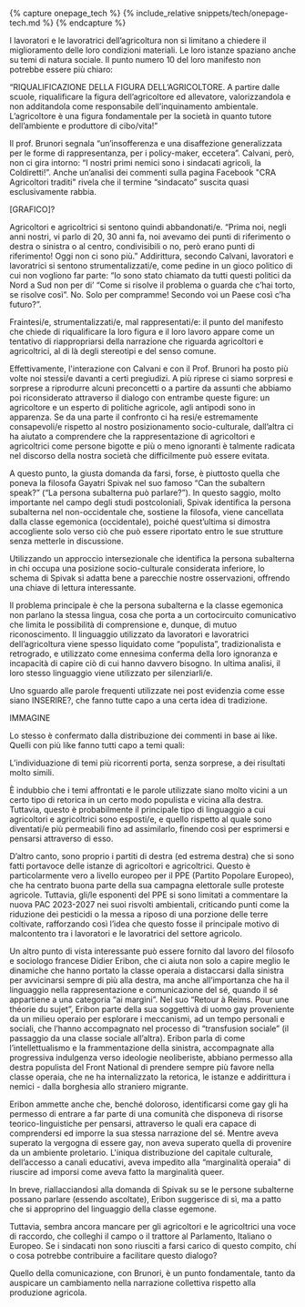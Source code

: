 {% capture onepage_tech %}
{% include_relative snippets/tech/onepage-tech.md %}
{% endcapture %}

I lavoratori e le lavoratrici dell’agricoltura non si limitano a chiedere il miglioramento delle loro condizioni materiali. Le loro istanze spaziano anche su temi di natura sociale. Il punto numero 10 del loro manifesto non potrebbe essere più chiaro: 

“RIQUALIFICAZIONE DELLA FIGURA DELL’AGRICOLTORE. A partire dalle
scuole, riqualificare la figura dell’agricoltore ed allevatore, valorizzandola e non additandola come responsabile dell’inquinamento ambientale. L’agricoltore è una figura fondamentale per la società in quanto tutore dell’ambiente e produttore di cibo/vita!”

Il prof. Brunori segnala “un’insofferenza e una disaffezione generalizzata per le forme di rappresentanza, per i policy-maker, eccetera”. Calvani, però, non ci gira intorno: “I nostri primi nemici sono i sindacati agricoli, la Coldiretti!”. Anche un’analisi dei commenti sulla pagina Facebook "CRA Agricoltori traditi" rivela che il termine “sindacato” suscita quasi esclusivamente rabbia.

<span class="red-underline">[GRAFICO]?</span>

Agricoltori e agricoltrici si sentono quindi abbandonati/e. “Prima noi, negli anni nostri, vi parlo di 20, 30 anni fa, noi avevamo dei punti di riferimento o destra o sinistra o al centro, condivisibili o no, però erano punti di riferimento! Oggi non ci sono più.” Addirittura, secondo Calvani, lavoratori e lavoratrici si sentono strumentalizzati/e, come pedine in un gioco politico di cui non vogliono far parte: “Io sono stato chiamato da tutti questi politici da Nord a Sud non per di’ “Come si risolve il problema o guarda che c’hai torto, se risolve così”. No. Solo per compramme! Secondo voi un Paese così c’ha futuro?”. 

Fraintesi/e, strumentalizzati/e, mal rappresentati/e: il punto del manifesto che chiede di riqualificare la loro figura e il loro lavoro appare come un tentativo di riappropriarsi della narrazione che riguarda agricoltori e agricoltrici, al di là degli stereotipi e del senso comune.

Effettivamente, l'interazione con Calvani e con il Prof. Brunori ha posto più volte noi stessi/e davanti a certi pregiudizi. A più riprese ci siamo sorpresi e sorprese a riprodurre alcuni preconcetti o a partire da assunti che abbiamo poi riconsiderato attraverso il dialogo con entrambe queste figure: un agricoltore e un esperto di politiche agricole, agli antipodi sono in apparenza. Se da una parte il confronto ci ha resi/e estremamente consapevoli/e rispetto al nostro posizionamento socio-culturale, dall’altra ci ha aiutato a comprendere che la rappresentazione di agricoltori e agricoltrici come persone bigotte e più o meno ignoranti è talmente radicata nel discorso della nostra società che difficilmente può essere evitata.

A questo punto, la giusta domanda da farsi, forse, è piuttosto quella che poneva la filosofa Gayatri Spivak nel suo famoso “Can the subaltern speak?” (“La persona subalterna può parlare?”). In questo saggio, molto importante nel campo degli studi postcoloniali, Spivak identifica la persona subalterna nel non-occidentale che, sostiene la filosofa, viene cancellata dalla classe egemonica (occidentale), poiché quest’ultima si dimostra accogliente solo verso ciò che può essere riportato entro le sue strutture senza metterle in discussione.

Utilizzando un approccio intersezionale che identifica la persona subalterna in chi occupa una posizione socio-culturale considerata inferiore, lo schema di Spivak si adatta bene a parecchie nostre osservazioni, offrendo una chiave di lettura interessante. 

Il problema principale è che la persona subalterna e la classe egemonica non parlano la stessa lingua, cosa che porta a un cortocircuito comunicativo che limita le possibilità di comprensione e, dunque, di mutuo riconoscimento. Il linguaggio utilizzato da lavoratori e lavoratrici dell’agricoltura viene spesso liquidato come “populista”, tradizionalista e retrogrado, e utilizzato come ennesima conferma della loro ignoranza e incapacità di capire ciò di cui hanno davvero bisogno. In ultima analisi, il loro stesso linguaggio viene utilizzato per silenziarli/e.

Uno sguardo alle parole frequenti utilizzate nei post evidenzia come esse siano <span class="red-underline">INSERIRE?</span>, che fanno tutte capo a una certa idea di tradizione.

<span class="red-underline">IMMAGINE</span>

Lo stesso è confermato dalla distribuzione dei commenti in base ai like. Quelli con più like fanno tutti capo a temi quali: 

L’individuazione di temi più ricorrenti porta, senza sorprese, a dei risultati molto simili. 

È indubbio che i temi affrontati e le parole utilizzate siano molto vicini a un certo tipo di retorica in un certo modo populista e vicina alla destra. Tuttavia, questo è probabilmente il principale tipo di linguaggio a cui agricoltori e agricoltrici sono esposti/e, e quello rispetto al quale sono diventati/e più permeabili fino ad assimilarlo, finendo così per esprimersi e pensarsi attraverso di esso.

D’altro canto, sono proprio i partiti di destra (ed estrema destra) che si sono fatti portavoce delle istanze di agricoltori e agricoltrici. Questo è particolarmente vero a livello europeo per il PPE (Partito Popolare Europeo), che ha centrato buona parte della sua campagna elettorale sulle proteste agricole. Tuttavia, gli/le esponenti del PPE si sono limitati a commentare la nuova PAC 2023-2027 nei suoi risvolti ambientali, criticando punti come la riduzione dei pesticidi o la messa a riposo di una porzione delle terre coltivate, rafforzando così l’idea che questo fosse il principale motivo di malcontento tra i lavoratori e le lavoratrici del settore agricolo. 

Un altro punto di vista interessante può essere fornito dal lavoro del filosofo e sociologo francese Didier Eribon, che ci aiuta non solo a capire meglio le dinamiche che hanno portato la classe operaia a distaccarsi dalla sinistra per avvicinarsi sempre di più alla destra, ma anche all’importanza che ha il linguaggio nella rappresentazione e comunicazione del sé, quando il sé appartiene a una categoria “ai margini”. Nel suo “Retour à Reims. Pour une théorie du sujet”, Eribon parte della sua soggettivà di uomo gay proveniente da un milieu operaio per esplorare i meccanismi, ad un tempo personali e sociali, che l’hanno accompagnato nel processo di “transfusion sociale” (il passaggio da una classe sociale all’altra). Eribon parla di come l’intellettualismo e la frammentazione della sinistra, accompagnate alla progressiva indulgenza verso ideologie neoliberiste, abbiano permesso alla destra populista del Front National di prendere sempre più favore nella classe operaia, che ne ha internalizzato la retorica, le istanze e addirittura i nemici - dalla borghesia allo straniero migrante. 

Eribon ammette anche che, benché doloroso, identificarsi come gay gli ha permesso di entrare a far parte di una comunità che disponeva di risorse teorico-linguistiche per pensarsi, attraverso le quali era capace di comprendersi ed imporre la sua stessa narrazione del sé. Mentre aveva superato la vergogna di essere gay, non aveva superato quella di provenire da un ambiente proletario. L'iniqua distribuzione del capitale culturale, dell’accesso a canali educativi, aveva impedito alla “marginalità operaia" di riuscire ad imporsi come aveva fatto la marginalità queer. 

In breve, riallacciandosi alla domanda di Spivak su se le persone subalterne possano parlare (essendo ascoltate), Eribon suggerisce di sì, ma a patto che si approprino del linguaggio della classe egemone. 

Tuttavia, sembra ancora mancare per gli agricoltori e le agricoltrici una voce di raccordo, che colleghi il campo o il trattore al Parlamento, Italiano o Europeo. Se i sindacati non sono riusciti a farsi carico di questo compito, chi o cosa potrebbe contribuire a facilitare questo dialogo? 

Quello della comunicazione, con Brunori, è un punto fondamentale, tanto da auspicare un cambiamento nella narrazione collettiva rispetto alla produzione agricola. 
